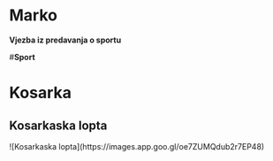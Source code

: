 # Marko
**Vjezba iz predavanja o sportu**


#**Sport**
<h1>Kosarka</h1>
 <h2>Kosarkaska lopta</h2>
 ![Kosarkaska lopta](https://images.app.goo.gl/oe7ZUMQdub2r7EP48)

